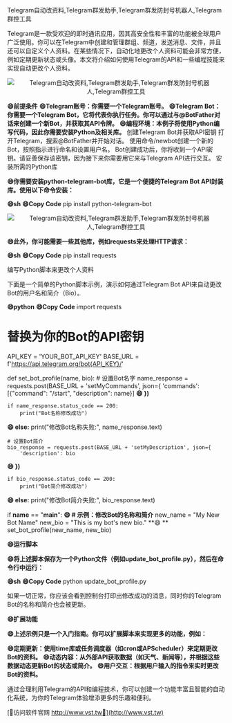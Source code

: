 Telegram自动改资料,Telegram群发助手,Telegram群发防封号机器人,Telegram群控工具

Telegram是一款受欢迎的即时通讯应用，因其高安全性和丰富的功能被全球用户广泛使用。你可以在Telegram中创建和管理群组、频道，发送消息、文件，并且还可以自定义个人资料。在某些情况下，自动化地更改个人资料可能会非常方便，例如定期更新状态或头像。本文将介绍如何使用Telegram的API和一些编程技能来实现自动更改个人资料。

 <center><img src="https://vst.tw/MP4/tuiguang/png/4.png" alt="Telegram自动改资料,Telegram群发助手,Telegram群发防封号机器人,Telegram群控工具"></center>

**😄前提条件**
**😄Telegram账号：你需要一个Telegram账号。**
**😄Telegram Bot：你需要一个Telegram Bot，它将代表你执行任务。你可以通过与@BotFather对话来创建一个新Bot，并获取其API令牌。**
**😄编程环境：本例子将使用Python编写代码，因此你需要安装Python及相关库。**
创建Telegram Bot并获取API密钥
打开Telegram，搜索@BotFather并开始对话。
使用命令/newbot创建一个新的Bot，按照指示进行命名和设置用户名。
Bot创建成功后，你将收到一个API密钥。请妥善保存该密钥，因为接下来你需要用它来与Telegram API进行交互。
安装所需的Python库

**😄你需要安装python-telegram-bot库，它是一个便捷的Telegram Bot API封装库。使用以下命令安装：**

**😄sh**
**😄Copy Code**
pip install python-telegram-bot


 <center><img src="https://vst.tw/MP4/tuiguang/png/4.png" alt="Telegram自动改资料,Telegram群发助手,Telegram群发防封号机器人,Telegram群控工具"></center>

**😄此外，你可能需要一些其他库，例如requests来处理HTTP请求：**

**😄sh**
**😄Copy Code**
pip install requests

编写Python脚本来更改个人资料

下面是一个简单的Python脚本示例，演示如何通过Telegram Bot API来自动更改Bot的用户名和简介（Bio）。

**😄python**
**😄Copy Code**
import requests

# 替换为你的Bot的API密钥
API_KEY = 'YOUR_BOT_API_KEY'
BASE_URL = f'https://api.telegram.org/bot{API_KEY}/'

def set_bot_profile(name, bio):
    # 设置Bot名字
    name_response = requests.post(BASE_URL + 'setMyCommands', json={
        'commands': [{"command": "/start", "description": name}]
**😄    })**

    if name_response.status_code == 200:
        print("Bot名称修改成功")
**😄    else:**
        print("修改Bot名称失败:", name_response.text)

    # 设置Bot简介
    bio_response = requests.post(BASE_URL + 'setMyDescription', json={
        'description': bio
**😄    })**

    if bio_response.status_code == 200:
        print("Bot简介修改成功")
**😄    else:**
        print("修改Bot简介失败:", bio_response.text)

if __name__ == "__main__":
**😄    # 示例：修改Bot的名称和简介**
    new_name = "My New Bot Name"
    new_bio = "This is my bot's new bio."
**😄    **
    set_bot_profile(new_name, new_bio)

**😄运行脚本**

**😄将上述脚本保存为一个Python文件（例如update_bot_profile.py），然后在命令行中运行：**

**😄sh**
**😄Copy Code**
python update_bot_profile.py


如果一切正常，你应该会看到控制台打印出修改成功的消息，同时你的Telegram Bot的名称和简介也会被更新。

**😄扩展功能**

**😄上述示例只是一个入门指南。你可以扩展脚本来实现更多的功能，例如：**

**😄定期更新：使用time库或任务调度器（如cron或APScheduler）来定期更改Bot的资料。**
**😄动态内容：从外部API获取数据（如天气、新闻等），并根据这些数据动态更新Bot的状态或简介。**
**😄用户交互：根据用户输入的指令来实时更改Bot的资料。**

通过合理利用Telegram的API和编程技术，你可以创建一个功能丰富且智能的自动化系统，为你的Telegram体验增添更多的乐趣和便利。


[👻访问软件官网 http://www.vst.tw👻](http://www.vst.tw)
